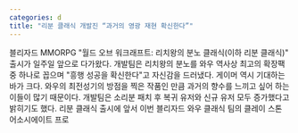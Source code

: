 ```yaml
---
categories: d
title: "리분 클래식 개발진 “과거의 영광 재현 확신한다”"
---
```

블리자드 MMORPG "월드 오브 워크래프트: 리치왕의 분노 클래식(이하 리분 클래식)" 출시가 일주일 앞으로 다가왔다. 개발팀은 리치왕의 분노를 와우 역사상 최고의 확장팩 중 하나로 꼽으며 "흥행 성공을 확신한다"고 자신감을 드러냈다. 게이머 역시 기대하는 바가 크다. 와우의 최전성기의 방점을 찍은 작품인 만큼 과거의 향수를 느끼고 싶어 하는 이들이 많기 때문이다. 개발팀은 소리분 패치 후 복귀 유저와 신규 유저 모두 증가했다고 밝히기도 했다. 리분 클래식 출시에 앞서 이번 블리자드 와우 클래식 팀의 클레이 스톤 어소시에이트 프로